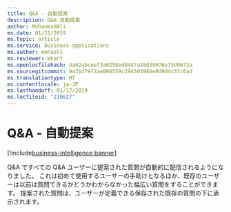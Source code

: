 ```yaml
---
title: Q&A - 自動提案
description: Q&A 自動提案
author: MohammadAli
ms.date: 01/21/2019
ms.topic: article
ms.service: business-applications
ms.author: mohaali
ms.reviewer: mhart
ms.openlocfilehash: 4a02abceef3a0258ed0447a28d39076e73d9672a
ms.sourcegitcommit: 9a31d79f2ae098559c294503984e0d9ddc37c0ad
ms.translationtype: HT
ms.contentlocale: ja-JP
ms.lasthandoff: 01/17/2019
ms.locfileid: "210627"
---
```

#  <a name="qa--autosuggestions"></a>Q&A - 自動提案
[!include[business-intelligence banner](../../../includes/business-intelligence.md)]


Q&A ですべての Q&A ユーザーに提案された質問が自動的に配信されるようになりました。 これは初めて使用するユーザーの手助けとなるほか、既存のユーザーは以前は質問できるかどうかわからなかった幅広い質問をすることができます。 提案された質問は、ユーザーが定義できる保存された既存の質問の下に表示されます。

